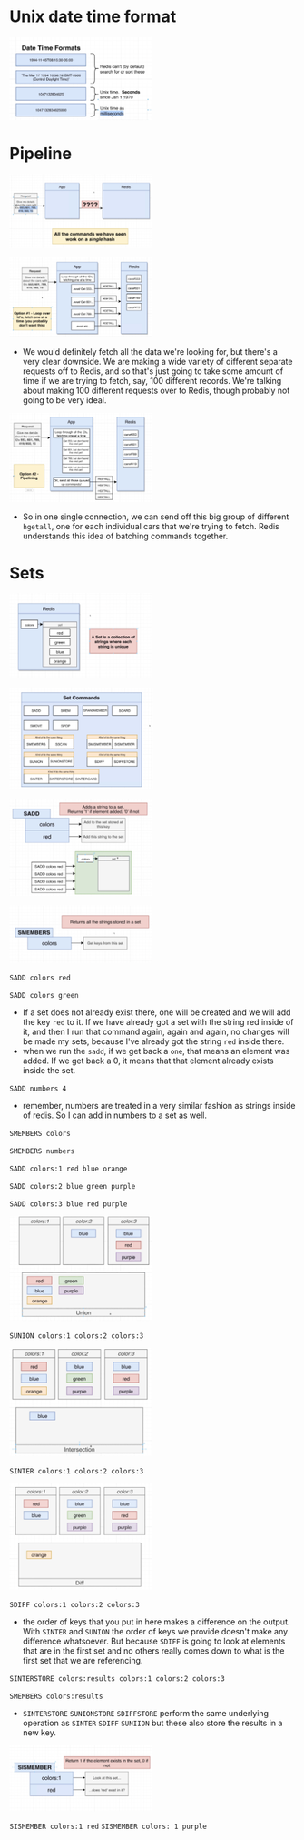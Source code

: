 # Unix date time format

[<img src="./pictures/unix_time_format.png" width="50%"/>](./pictures/unix_time_format.png)

# Pipeline

[<img src="./pictures/pipeline_scenario.png" width="50%"/>](./pictures/pipeline_scenario.png)

[<img src="./pictures/pipeline_solution_1.png" width="50%"/>](./pictures/pipeline_solution_1.png)

- We would definitely fetch all the data we're looking for, but there's a very clear downside. We are making a wide variety of different separate requests off to Redis, and so that's just going to take some amount of time if we are trying to fetch, say, 100 different records. We're talking about making 100 different requests over to Redis, though probably not going to be very ideal.

[<img src="./pictures/pipeline_solution_2.png" width="50%"/>](./pictures/pipeline_solution_2.png)

- So in one single connection, we can send off this big group of different `hgetall`, one for each individual cars that we're trying to fetch. Redis understands this idea of batching commands together.

# Sets

[<img src="./pictures/sets.png" width="50%"/>](./pictures/sets.png)

[<img src="./pictures/set_commands.png" width="50%"/>](./pictures/set_commands.png)

[<img src="./pictures/sadd.png" width="50%"/>](./pictures/sadd.png)

[<img src="./pictures/smembers.png" width="50%"/>](./pictures/smembers.png)

`SADD colors red`

`SADD colors green`

- If a set does not already exist there, one will be created and we will add the key `red` to it. If we have already got a set with the string red inside of it, and then I run that command again, again and again, no changes will be made my sets, because I've already got the string `red` inside there.
- when we run the `sadd`, if we get back a `one`, that means an element was added. If we get back a 0, it means that that element already exists inside the set.

`SADD numbers 4`

- remember, numbers are treated in a very similar fashion as strings inside of redis. So I can add in numbers to a set as well.

`SMEMBERS colors`

`SMEMBERS numbers`

`SADD colors:1 red blue orange`

`SADD colors:2 blue green purple`

`SADD colors:3 blue red purple`

[<img src="./pictures/sunion.png" width="50%"/>](./pictures/sunion.png)

`SUNION colors:1 colors:2 colors:3`

[<img src="./pictures/sinter.png" width="50%"/>](./pictures/sinter.png)

`SINTER colors:1 colors:2 colors:3`

[<img src="./pictures/sdiff.png" width="50%"/>](./pictures/sdiff.png)

`SDIFF colors:1 colors:2 colors:3`

- the order of keys that you put in here makes a difference on the output. With `SINTER` and `SUNION` the order of keys we provide doesn't make any difference whatsoever. But because `SDIFF` is going to look at elements that are in the first set and no others really comes down to what is the first set that we are referencing.

`SINTERSTORE colors:results colors:1 colors:2 colors:3`

`SMEMBERS colors:results`

- `SINTERSTORE` `SUNIONSTORE` `SDIFFSTORE` perform the same underlying operation as `SINTER` `SDIFF` `SUNIION` but these also store the results in a new key.

[<img src="./pictures/sismember.png" width="50%"/>](./pictures/sismember.png)

`SISMEMBER colors:1 red`
`SISMEMBER colors: 1 purple`
